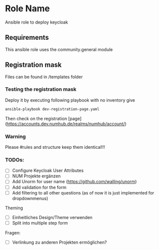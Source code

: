 Role Name
=========

Ansible role to deploy keycloak

Requirements
------------

This ansible role uses the community.general module



## Registration mask

Files can be found in /templates folder

### Testing the registration mask
Deploy it by executing following playbook with no inventory give

```sh
ansible-playbook dev-registration-page.yaml
```

Then check on the registration [page] (https://accounts.dev.numhub.de/realms/numhub/account/)

### Warning
Please #rules and structure keep them identical!!!

### TODOs:
- [ ] Configure Keycloak User Attributes
- [ ] NUM Projekte ergänzen
- [ ] Add Unorm for user name (https://github.com/walling/unorm)
- [ ] Add validation for the form
- [ ] Add filtering to all other questions (as of now it is just implemented for dropdownmenus)

Theming
- [ ] Einheitliches Design/Theme verwenden
- [ ] Split into multiple step form

Fragen:
- [ ] Verlinkung zu anderen Projekten ermöglichen?